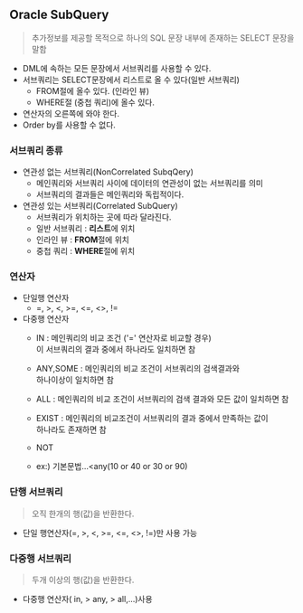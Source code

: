 ## Oracle SubQuery
> 추가정보를 제공할 목적으로 하나의 SQL 문장 내부에 존재하는 SELECT 문장을 말함
- DML에 속하는 모든 문장에서 서브쿼리를 사용할 수 있다.
- 서브쿼리는 SELECT문장에서 리스트로 올 수 있다(일반 서브쿼리)
    - FROM절에 올수 있다. (인라인 뷰)
    - WHERE절 (중첩 쿼리)에 올수 있다.
- 연산자의 오른쪽에 와야 한다.
- Order by를 사용할 수 없다.

### 서브쿼리 종류
- 연관성 없는 서브쿼리(NonCorrelated SubqQery)
    - 메인쿼리와 서브쿼리 사이에 데이터의 연관성이 없는 서브쿼리를 의미
    - 서브쿼리의 결과들은 메인쿼리와 독립적이다.
- 연관성 있는 서브쿼리(Correlated SubQuery) 
    - 서브쿼리가 위치하는 곳에 따라 달라진다.
    - 일반 서브쿼리 : **리스트**에 위치
    - 인라인 뷰 : **FROM**절에 위치
    - 중첩 쿼리 : **WHERE**절에 위치

### 연산자
- 단일행 연산자
    - =, >, <, >=, <=, <>, !=
- 다중행 연산자
    - IN : 메인쿼리의 비교 조건 ('=' 연산자로 비교할 경우)<br>이 서브쿼리의 결과 중에서 하나라도 일치하면 참 
    - ANY,SOME : 메인쿼리의 비교 조건이 서브쿼리의 검색결과와 <br>하나이상이 일치하면 참
    - ALL : 메인쿼리의 비교 조건이 서브쿼리의 검색 결과와 모든 값이 일치하면 참
    - EXIST : 메인쿼리의 비교조건이 서브쿼리의 결과 중에서 만족하는 값이<br> 하나라도 존재하면 참
    - NOT

    - ex:) 기본문법...<any(10 or 40 or 30 or 90)

### 단행 서브쿼리
> 오직 한개의 행(값)을 반환한다. 
- 단일 행연산자(=, >, <, >=, <=, <>, !=)만 사용 가능
### 다중행 서브쿼리
> 두개 이상의 행(값)을 반환한다.
- 다중행 연산자( in, > any, > all,...)사용
